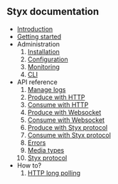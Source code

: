Styx documentation
------------------

- [Introduction](./introduction.md)  
- [Getting started](./getting_started.md) 
- Administration
	1. [Installation](./administration/installation.md)
	1. [Configuration](./administration/configuration.md)
	1. [Monitoring](./administration/monitoring.md)
	1. [CLI](./administration/CLI.md)
- API reference
	1. [Manage logs](./api/manage.md)
	1. [Produce with HTTP](./api/produce_HTTP.md)
	1. [Consume with HTTP](./api/consume_HTTP.md)	
	1. [Produce with Websocket](./api/produce_websocket.md)
	1. [Consume with Websocket](./api/consume_websocketS.md)
	1. [Produce with Styx protocol](./api/produce_styx.md)
	1. [Consume with Styx protocol](./api/consume_styx.md)
	1. [Errors](./api/errors.md)
	1. [Media types](./api/media_types.md)
	1. [Styx protocol](./api/styx_protocol.md)
- How to?
	1. [HTTP long polling](./howto/longpolling.md) 
